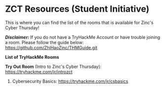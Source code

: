 # ZCT Resources (Student Initiative)
This is where you can find the list of the rooms that is available for Zinc's Cyber Thursday!

***Disclaimer:*** If you do not have a TryHackMe Account or have trouble joining a room. Please follow the guide below:
https://github.com/ZhiHaoZinc/THMGuide.git

**List of TryHackMe Rooms**

**Try Out Room** (Intro to Zinc's Cyber Thursday):  https://tryhackme.com/jr/introzct

1. Cybersecurity Basics: https://tryhackme.com/jr/csbasics
